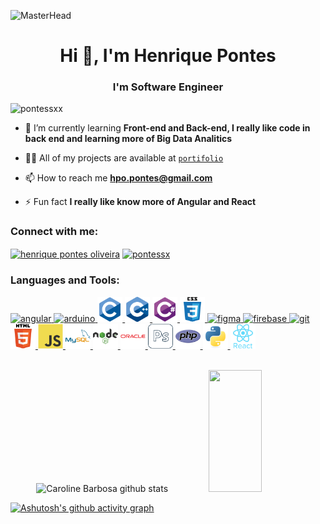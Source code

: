 
![MasterHead](https://user-images.githubusercontent.com/58959408/232639433-cb0aea21-66f0-4508-a771-85e2089c5a87.gif)

<h1 align="center">Hi 👋, I'm Henrique Pontes</h1>
<h3 align="center">I'm Software Engineer</h3>

<p align="left"> <img src="https://komarev.com/ghpvc/?username=pontessxx&label=Profile%20views&color=407fbb&style=flat-square" alt="pontessxx" /> </p>

<!--<p align="left"> <a href="https://github.com/ryo-ma/github-profile-trophy"><img background=""src="https://github-profile-trophy.vercel.app/?username=pontessxx" alt="pontessxx" /></a> </p>-->

- 🌱 I’m currently learning **Front-end and Back-end, I really like code in back end and learning more of Big Data Analitics**

- 👨‍💻 All of my projects are available at [`portifolio`](https://portifolio-pontes.vercel.app/)

- 📫 How to reach me **hpo.pontes@gmail.com**

- ⚡ Fun fact **I really like know more of Angular and React**

<h3 align="left">Connect with me:</h3>
<p align="left">
<a href="https://www.linkedin.com/in/henrique-oliveira/?originalSubdomain=br" target="blank"><img align="center" src="https://raw.githubusercontent.com/rahuldkjain/github-profile-readme-generator/master/src/images/icons/Social/linked-in-alt.svg" alt="henrique pontes oliveira" height="30" width="40" /></a>
<a href="https://instagram.com/pontessx" target="blank"><img align="center" src="https://raw.githubusercontent.com/rahuldkjain/github-profile-readme-generator/master/src/images/icons/Social/instagram.svg" alt="pontessx" height="30" width="40" /></a>
</p>

<h3 align="left">Languages and Tools:</h3>
<p align="left"> <a href="https://angular.io" target="_blank" rel="noreferrer"> <img src="https://angular.io/assets/images/logos/angular/angular.svg" alt="angular" width="40" height="40"/> </a> <a href="https://www.arduino.cc/" target="_blank" rel="noreferrer"> <img src="https://cdn.worldvectorlogo.com/logos/arduino-1.svg" alt="arduino" width="40" height="40"/> </a> <a href="https://www.cprogramming.com/" target="_blank" rel="noreferrer"> <img src="https://raw.githubusercontent.com/devicons/devicon/master/icons/c/c-original.svg" alt="c" width="40" height="40"/> </a> <a href="https://www.w3schools.com/cpp/" target="_blank" rel="noreferrer"> <img src="https://raw.githubusercontent.com/devicons/devicon/master/icons/cplusplus/cplusplus-original.svg" alt="cplusplus" width="40" height="40"/> </a> <a href="https://www.w3schools.com/cs/" target="_blank" rel="noreferrer"> <img src="https://raw.githubusercontent.com/devicons/devicon/master/icons/csharp/csharp-original.svg" alt="csharp" width="40" height="40"/> </a> <a href="https://www.w3schools.com/css/" target="_blank" rel="noreferrer"> <img src="https://raw.githubusercontent.com/devicons/devicon/master/icons/css3/css3-original-wordmark.svg" alt="css3" width="40" height="40"/> </a> <a href="https://www.figma.com/" target="_blank" rel="noreferrer"> <img src="https://www.vectorlogo.zone/logos/figma/figma-icon.svg" alt="figma" width="40" height="40"/> </a> <a href="https://firebase.google.com/" target="_blank" rel="noreferrer"> <img src="https://www.vectorlogo.zone/logos/firebase/firebase-icon.svg" alt="firebase" width="40" height="40"/> </a> <a href="https://git-scm.com/" target="_blank" rel="noreferrer"> <img src="https://www.vectorlogo.zone/logos/git-scm/git-scm-icon.svg" alt="git" width="40" height="40"/> </a> <a href="https://www.w3.org/html/" target="_blank" rel="noreferrer"> <img src="https://raw.githubusercontent.com/devicons/devicon/master/icons/html5/html5-original-wordmark.svg" alt="html5" width="40" height="40"/> </a> <a href="https://developer.mozilla.org/en-US/docs/Web/JavaScript" target="_blank" rel="noreferrer"> <img src="https://raw.githubusercontent.com/devicons/devicon/master/icons/javascript/javascript-original.svg" alt="javascript" width="40" height="40"/> </a> <a href="https://www.mysql.com/" target="_blank" rel="noreferrer"> <img src="https://raw.githubusercontent.com/devicons/devicon/master/icons/mysql/mysql-original-wordmark.svg" alt="mysql" width="40" height="40"/> </a> <a href="https://nodejs.org" target="_blank" rel="noreferrer"> <img src="https://raw.githubusercontent.com/devicons/devicon/master/icons/nodejs/nodejs-original-wordmark.svg" alt="nodejs" width="40" height="40"/> </a> <a href="https://www.oracle.com/" target="_blank" rel="noreferrer"> <img src="https://raw.githubusercontent.com/devicons/devicon/master/icons/oracle/oracle-original.svg" alt="oracle" width="40" height="40"/> </a> <a href="https://www.photoshop.com/en" target="_blank" rel="noreferrer"> <img src="https://raw.githubusercontent.com/devicons/devicon/master/icons/photoshop/photoshop-line.svg" alt="photoshop" width="40" height="40"/> </a> <a href="https://www.php.net" target="_blank" rel="noreferrer"> <img src="https://raw.githubusercontent.com/devicons/devicon/master/icons/php/php-original.svg" alt="php" width="40" height="40"/> </a> <a href="https://www.python.org" target="_blank" rel="noreferrer"> <img src="https://raw.githubusercontent.com/devicons/devicon/master/icons/python/python-original.svg" alt="python" width="40" height="40"/> </a> <a href="https://reactjs.org/" target="_blank" rel="noreferrer"> <img src="https://raw.githubusercontent.com/devicons/devicon/master/icons/react/react-original-wordmark.svg" alt="react" width="40" height="40"/> </a> </p>
<br>

<div align="center">  
  <img width="49%" height="195px" src="https://github-readme-stats.vercel.app/api?username=pontessxx&show_icons=true&count_private=true&hide_border=true&title_color=307fbb&icon_color=307fbb&text_color=c9d1d9&bg_color=0d1117" alt="Caroline Barbosa github stats" /> 
  <img width="41%" height="195px" src="https://github-readme-stats.vercel.app/api/top-langs/?username=pontessxx&layout=compact&hide_border=true&title_color=307fbb&text_color=c9d1d9&bg_color=0d1117" />
</div>

[![Ashutosh's github activity graph](https://github-readme-activity-graph.vercel.app/graph?username=Pontessxx&bg_color=0d1117&color=4c709e&line=307fbb&point=307fbb&area=true&hide_border=true)](https://github.com/ashutosh00710/github-readme-activity-graph)

<!-- ![snake gif](https://github.com/Pontessxx/Pontessxx/blob/output/github-contribution-grid-snake.gif)-->
<!--![snake gif](https://github.com/Pontessxx/Pontessxx/blob/output/github-contribution-grid-snake.gif)-->
<!-- https://ashutosh00710.github.io/github-readme-activity-graph/ -->
<!-- <p><img align="left" src="https://github-readme-stats.vercel.app/api/top-langs?username=pontessxx&show_icons=true&theme=dark&locale=en&layout=compact" alt="pontessxx" /></p>
<p>&nbsp;<img align="center" src="https://github-readme-stats.vercel.app/api?username=pontessxx&show_icons=true&theme=dark&locale=en" alt="pontessxx" /></p>
<p><img align="center" src="https://github-readme-streak-stats.herokuapp.com/?user=pontessxx&theme=dark" alt="pontessxx" /></p> 
-->

<!--
<picture>
  <source media="(prefers-color-scheme: dark)" srcset="https://raw.githubusercontent.com/pontessxx/pontessxx/output/github-contribution-grid-snake-dark.svg">
  <source media="(prefers-color-scheme: light)" srcset="https://raw.githubusercontent.com/pontessxx/pontessxx/output/github-contribution-grid-snake.svg">
  <img alt="github contribution grid snake animation" src="https://raw.githubusercontent.com/pontessxx/pontessxx/output/github-contribution-grid-snake.svg">
</picture>
-->

